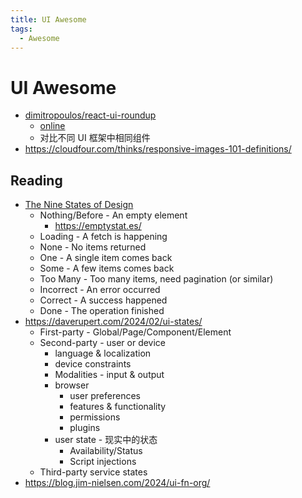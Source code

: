 ```yaml
---
title: UI Awesome
tags:
  - Awesome
---
```


# UI Awesome

- [dimitropoulos/react-ui-roundup](https://github.com/dimitropoulos/react-ui-roundup)
  - [online](https://react-ui-roundup.dimitrimitropoulos.com/)
  - 对比不同 UI 框架中相同组件
- https://cloudfour.com/thinks/responsive-images-101-definitions/

## Reading

- [The Nine States of Design](https://medium.com/swlh/the-nine-states-of-design-5bfe9b3d6d85)
  - Nothing/Before - An empty element
    - https://emptystat.es/
  - Loading - A fetch is happening
  - None - No items returned
  - One - A single item comes back
  - Some - A few items comes back
  - Too Many - Too many items, need pagination (or similar)
  - Incorrect - An error occurred
  - Correct - A success happened
  - Done - The operation finished
- https://daverupert.com/2024/02/ui-states/
  - First-party - Global/Page/Component/Element
  - Second-party - user or device
    - language & localization
    - device constraints
    - Modalities - input & output
    - browser
      - user preferences
      - features & functionality
      - permissions
      - plugins
    - user state - 现实中的状态
      - Availability/Status
      - Script injections
  - Third-party service states
- https://blog.jim-nielsen.com/2024/ui-fn-org/
